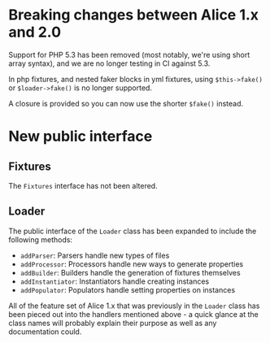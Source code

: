 # Breaking changes between Alice 1.x and 2.0

Support for PHP 5.3 has been removed (most notably, we're using short array syntax), and we are no longer testing in CI against 5.3.

In php fixtures, and nested faker blocks in yml fixtures, using `$this->fake()`
or `$loader->fake()` is no longer supported.

A closure is provided so you can now use the shorter `$fake()` instead.

# New public interface

## Fixtures

The `Fixtures` interface has not been altered.

## Loader

The public interface of the `Loader` class has been expanded to include the following methods:

* `addParser`: Parsers handle new types of files
* `addProcessor`: Processors handle new ways to generate properties
* `addBuilder`: Builders handle the generation of fixtures themselves
* `addInstantiator`: Instantiators handle creating instances
* `addPopulator`: Populators handle setting properties on instances

All of the feature set of Alice 1.x that was previously in the `Loader` class has been pieced out into the handlers mentioned above - a quick glance at the class names will probably explain their purpose as well as any documentation could.